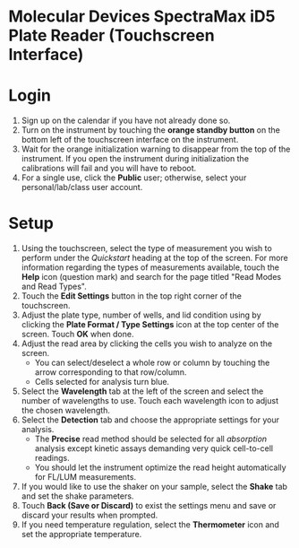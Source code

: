 # Molecular Devices SpectraMax iD5 Plate Reader (Touchscreen Interface)

# Login

1. Sign up on the calendar if you have not already done so.
1. Turn on the instrument by touching the **orange standby button** on the bottom left of the touchscreen interface on the instrument.
1. Wait for the orange initialization warning to disappear from the top of the instrument.  If you open the instrument during initialization the calibrations will fail and you will have to reboot.
1. For a single use, click the **Public** user; otherwise, select your personal/lab/class user account.

# Setup

1. Using the touchscreen, select the type of measurement you wish to perform under the *Quickstart* heading at the top of the screen.  For more information regarding the types of measurements available, touch the **Help** icon (question mark) and search for the page titled "Read Modes and Read Types".
1. Touch the **Edit Settings** button in the top right corner of the touchscreen.
1. Adjust the plate type, number of wells, and lid condition using by clicking the **Plate Format / Type Settings** icon at the top center of the screen.  Touch **OK** when done.
1. Adjust the read area by clicking the cells you wish to analyze on the screen.
    - You can select/deselect a whole row or column by touching the arrow corresponding to that row/column.
    - Cells selected for analysis turn blue.
1. Select the **Wavelength** tab at the left of the screen and select the number of wavelengths to use. Touch each wavelength icon to adjust the chosen wavelength.
1. Select the **Detection** tab and choose the appropriate settings for your analysis.
    - The **Precise** read method should be selected for all *absorption* analysis except kinetic assays demanding very quick cell-to-cell readings.
    - You should let the instrument optimize the read height automatically for FL/LUM measurements.
1. If you would like to use the shaker on your sample, select the **Shake** tab and set the shake parameters.
1. Touch **Back (Save or Discard)** to exist the settings menu and save or discard your results when prompted.
1. If you need temperature regulation, select the **Thermometer** icon and set the appropriate temperature.
